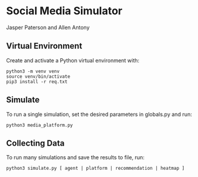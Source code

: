 # Social Media Simulator

Jasper Paterson and Allen Antony

## Virtual Environment

Create and activate a Python virtual environment with:

```console
python3 -m venv venv
source venv/bin/activate
pip3 install -r req.txt
```

## Simulate

To run a single simulation, set the desired parameters in globals.py and run:

```console
python3 media_platform.py
```

## Collecting Data

To run many simulations and save the results to file, run:

```
python3 simulate.py [ agent | platform | recommendation | heatmap ]
```
